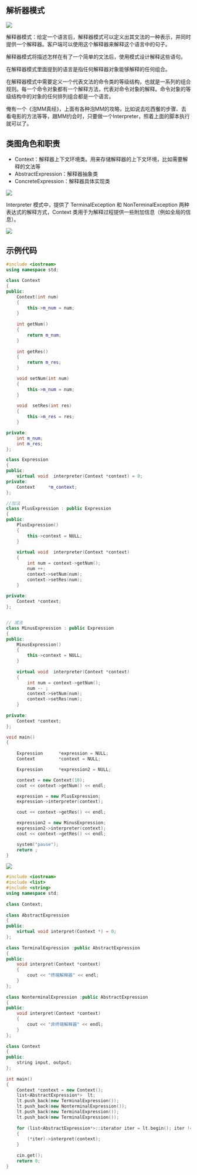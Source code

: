 ## 解析器模式

![](images/解释模式2.png)

解释器模式：给定一个语言后，解释器模式可以定义出其文法的一种表示，并同时提供一个解释器。客户端可以使用这个解释器来解释这个语言中的句子。  

解释器模式将描述怎样在有了一个简单的文法后，使用模式设计解释这些语句。  

在解释器模式里面提到的语言是指任何解释器对象能够解释的任何组合。  

在解释器模式中需要定义一个代表文法的命令类的等级结构，也就是一系列的组合规则。每一个命令对象都有一个解释方法，代表对命令对象的解释。命令对象的等级结构中的对象的任何排列组合都是一个语言。  

俺有一个《泡MM真经》，上面有各种泡MM的攻略，比如说去吃西餐的步骤、去看电影的方法等等，跟MM约会时，只要做一个Interpreter，照着上面的脚本执行就可以了。 

## 类图角色和职责

- Context：解释器上下文环境类。用来存储解释器的上下文环境，比如需要解释的文法等
- AbstractExpression：解释器抽象类
- ConcreteExpression：解释器具体实现类

![](images/解释模式.png)

Interpreter 模式中，提供了 TerminalException 和 NonTerminalException 两种表达式的解释方式，Context 类用于为解释过程提供一些附加信息（例如全局的信息）。

![](images/解释模式3.png)

## 示例代码

```C++
#include <iostream>
using namespace std;

class Context
{
public:
	Context(int num)
	{
		this->m_num = num;
	}
  
	int getNum()
	{
		return m_num;
	}
  
	int getRes()
	{
		return m_res;
	}

	void setNum(int num)
	{
		this->m_num = num;
	}
  
	void  setRes(int res)
	{
		this->m_res = res;
	}

private:
	int m_num;
	int m_res;
};

class Expression
{
public:
	virtual void  interpreter(Context *context) = 0;
private:
	Context		*m_context;
};

//加法
class PlusExpression : public Expression
{
public:
	PlusExpression()
	{
		this->context = NULL;
	}
  
	virtual void  interpreter(Context *context)
	{
		int num = context->getNum();
		num ++;
		context->setNum(num);
		context->setRes(num);
	}
  
private:
	Context *context;
};


// 减法
class MinusExpression : public Expression
{
public:
	MinusExpression()
	{
		this->context = NULL;
	}
  
	virtual void  interpreter(Context *context)
	{
		int num = context->getNum();
		num -- ;
		context->setNum(num);
		context->setRes(num);
	}
  
private:
	Context *context;
};

void main()
{
	
	Expression		*expression = NULL;
	Context			*context = NULL;

	Expression		*expression2 = NULL;

	context = new Context(10);
	cout << context->getNum() << endl;

	expression = new PlusExpression;
	expression->interpreter(context);

	cout << context->getRes() << endl;

	expression2 = new MinusExpression;
	expression2->interpreter(context);
	cout << context->getRes() << endl;

	system("pause");
	return ;
}
```
![](images/interpreter.png)
```C++
#include <iostream>  
#include <list>  
#include <string>  
using namespace std; 
  
class Context;  
  
class AbstractExpression  
{  
public:  
    virtual void interpret(Context *) = 0;  
};  
  
class TerminalExpression :public AbstractExpression  
{  
public:  
    void interpret(Context *context)  
    {  
        cout << "终端解释器" << endl;  
    }  
};  
  
class NonterminalExpression :public AbstractExpression  
{  
public:  
    void interpret(Context *context)  
    {  
        cout << "非终端解释器" << endl;  
    }  
};  
  
class Context  
{  
public:  
    string input, output;  
};  
  
int main()  
{  
    Context *context = new Context();  
    list<AbstractExpression*>  lt;  
    lt.push_back(new TerminalExpression());  
    lt.push_back(new NonterminalExpression());  
    lt.push_back(new TerminalExpression());  
    lt.push_back(new TerminalExpression());  
  
    for (list<AbstractExpression*>::iterator iter = lt.begin(); iter != lt.end(); iter++)  
    {  
        (*iter)->interpret(context);  
    }  
  
    cin.get();  
    return 0;  
} 
```